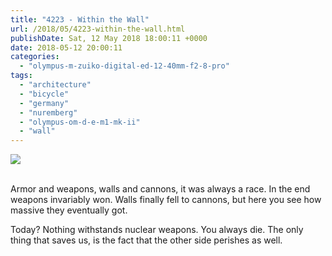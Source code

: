```yaml
---
title: "4223 - Within the Wall"
url: /2018/05/4223-within-the-wall.html
publishDate: Sat, 12 May 2018 18:00:11 +0000
date: 2018-05-12 20:00:11
categories: 
  - "olympus-m-zuiko-digital-ed-12-40mm-f2-8-pro"
tags: 
  - "architecture"
  - "bicycle"
  - "germany"
  - "nuremberg"
  - "olympus-om-d-e-m1-mk-ii"
  - "wall"
---
```

<div class="container">
<div class="center"><a target="_blank" href="https://d25zfm9zpd7gm5.cloudfront.net/1200x1200/2017/20170620_100707_lr.jpg"><img class="webfeedsFeaturedVisual" src="https://d25zfm9zpd7gm5.cloudfront.net/0600x0600/2017/20170620_100707_lr.jpg" /></a></div>
</div>
<br />

Armor and weapons, walls and cannons, it was always a race. In the end weapons invariably won. Walls finally fell to cannons, but here you see how massive they eventually got.

Today? Nothing withstands nuclear weapons. You always die. The only thing that saves us, is the fact that the other side perishes as well.
